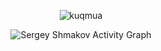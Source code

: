 <p align="center">
<img src="https://github-readme-streak-stats.herokuapp.com?user=kuqmua&date_format=M%20j%5B%2C%20Y%5D&stroke=DD2727&background=ffffff00&border=39d353&ring=58a6ff&fire=58a6ff&currStreakNum=39d353&sideNums=0e4429&currStreakLabel=58a6ff&sideLabels=58a6ff&dates=58a6ff" alt="kuqmua" />
</p>

<!-- [![GitHub Streak](https://github-readme-streak-stats.herokuapp.com?user=kuqmua&date_format=M%20j%5B%2C%20Y%5D&stroke=DD2727&background=ffffff00&border=58a6ff&ring=58a6ff&fire=39d353&currStreakNum=39d353&sideNums=0e4429&currStreakLabel=ff0000&sideLabels=00fffd&dates=1100ff)](https://git.io/streak-stats)  -->


<!--<img src="https://github-readme-stats.vercel.app/api/top-langs?username=kuqmua&show_icons=true&locale=en&layout=compact&hide_border=true&theme=default" alt="kuqmua"/> -->
<p align="center"
<a href="#">
<img alt="Sergey Shmakov Activity Graph" src="https://activity-graph.herokuapp.com/graph?username=kuqmua&bg_color=ffffff00&color=58a6ff&line=39d353&point=0e4429&hide_border=true&" />
</a>
</p>

<!--
**kuqmua/kuqmua** is a ✨ _special_ ✨ repository because its `README.md` (this file) appears on your GitHub profile.

Here are some ideas to get you started:

- 🔭 I’m currently working on ...
- 🌱 I’m currently learning ...
- 👯 I’m looking to collaborate on ...
- 🤔 I’m looking for help with ...
- 💬 Ask me about ...
- 📫 How to reach me: ...
- 😄 Pronouns: ...
- ⚡ Fun fact: ...
-->
